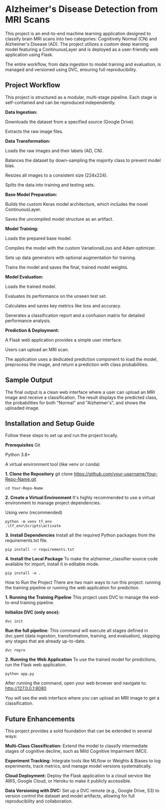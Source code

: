 # Alzheimer's Disease Detection from MRI Scans
This project is an end-to-end machine learning application designed to classify brain MRI scans into two categories: Cognitively Normal (CN) and Alzheimer's Disease (AD). The project utilizes a custom deep learning model featuring a ContinuousLayer and is deployed as a user-friendly web application using Flask.

The entire workflow, from data ingestion to model training and evaluation, is managed and versioned using DVC, ensuring full reproducibility.

## Project Workflow
This project is structured as a modular, multi-stage pipeline. Each stage is self-contained and can be reproduced independently.

**Data Ingestion:**

Downloads the dataset from a specified source (Google Drive).

Extracts the raw image files.

**Data Transformation:**

Loads the raw images and their labels (AD, CN).

Balances the dataset by down-sampling the majority class to prevent model bias.

Resizes all images to a consistent size (224x224).

Splits the data into training and testing sets.

**Base Model Preparation:** 

Builds the custom Keras model architecture, which includes the novel ContinuousLayer.

Saves the uncompiled model structure as an artifact.

**Model Training:**

Loads the prepared base model.

Compiles the model with the custom VariationalLoss and Adam optimizer.

Sets up data generators with optional augmentation for training.

Trains the model and saves the final, trained model weights.

**Model Evaluation:**

Loads the trained model.

Evaluates its performance on the unseen test set.

Calculates and saves key metrics like loss and accuracy.

Generates a classification report and a confusion matrix for detailed performance analysis.

**Prediction & Deployment:**

A Flask web application provides a simple user interface.

Users can upload an MRI scan.

The application uses a dedicated prediction component to load the model, preprocess the image, and return a prediction with class probabilities.

## Sample Output
The final output is a clean web interface where a user can upload an MRI image and receive a classification. The result displays the predicted class, the probabilities for both "Normal" and "Alzheimer's", and shows the uploaded image.

## Installation and Setup Guide
Follow these steps to set up and run the project locally.

**Prerequisites**
Git

Python 3.8+

A virtual environment tool (like venv or conda)

**1. Clone the Repository**
git clone https://github.com/your-username/Your-Repo-Name.git
```
cd Your-Repo-Name
```

**2. Create a Virtual Environment**
It's highly recommended to use a virtual environment to manage project dependencies.

 Using venv (recommended)
```
python -m venv tf_env
.\tf_env\Scripts\activate
```

**3. Install Dependencies** 
Install all the required Python packages from the requirements.txt file.
```
pip install -r requirements.txt
```
**4. Install the Local Package**
To make the alzheimer_classifier source code available for import, install it in editable mode.
```
pip install -e .
```
How to Run the Project
There are two main ways to run this project: running the training pipeline or running the web application for prediction.

**1. Running the Training Pipeline**
This project uses DVC to manage the end-to-end training pipeline.

**Initialize DVC (only once):**
```
dvc init
```
**Run the full pipeline:**
This command will execute all stages defined in dvc.yaml (data ingestion, transformation, training, and evaluation), skipping any stages that are already up-to-date.
```
dvc repro
```
**2. Running the Web Application**
To use the trained model for predictions, run the Flask web application.
```
python app.py
```
After running the command, open your web browser and navigate to:
http://127.0.0.1:8080

You will see the web interface where you can upload an MRI image to get a classification.

## Future Enhancements
This project provides a solid foundation that can be extended in several ways:

**Multi-Class Classification:** Extend the model to classify intermediate stages of cognitive decline, such as Mild Cognitive Impairment (MCI).

**Experiment Tracking:** Integrate tools like MLflow or Weights & Biases to log experiments, track metrics, and manage model versions systematically.

**Cloud Deployment:** Deploy the Flask application to a cloud service like AWS, Google Cloud, or Heroku to make it publicly accessible.

**Data Versioning with DVC:** Set up a DVC remote (e.g., Google Drive, S3) to version control the dataset and model artifacts, allowing for full reproducibility and collaboration.
